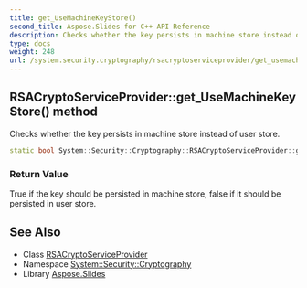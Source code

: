 ```yaml
---
title: get_UseMachineKeyStore()
second_title: Aspose.Slides for C++ API Reference
description: Checks whether the key persists in machine store instead of user store.
type: docs
weight: 248
url: /system.security.cryptography/rsacryptoserviceprovider/get_usemachinekeystore/
---
```

## RSACryptoServiceProvider::get_UseMachineKeyStore() method


Checks whether the key persists in machine store instead of user store.

```cpp
static bool System::Security::Cryptography::RSACryptoServiceProvider::get_UseMachineKeyStore()
```


### Return Value

True if the key should be persisted in machine store, false if it should be persisted in user store.

## See Also

* Class [RSACryptoServiceProvider](../)
* Namespace [System::Security::Cryptography](../../)
* Library [Aspose.Slides](../../../)